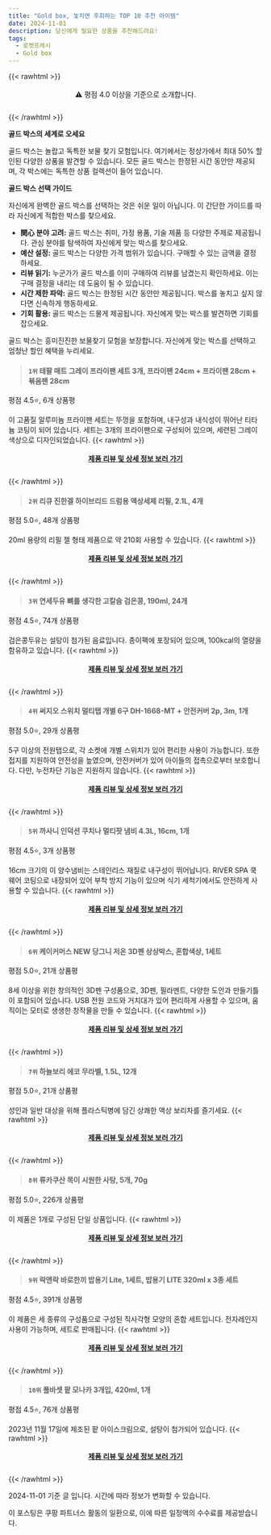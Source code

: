 ```yaml
---
title: "Gold box, 놓치면 후회하는 TOP 10 추천 아이템"
date: 2024-11-01
description: 당신에게 필요한 상품을 추천해드려요!
tags:
  - 로켓프레시
  - Gold box
---
```

{{< rawhtml >}}<div class="toc" style="text-align: center; height: 50px; line-height: 2;">  <p>⚠️ 평점 4.0 이상을 기준으로 소개합니다.<br></p></div> {{< /rawhtml >}}

**골드 박스의 세계로 오세요**

골드 박스는 놀랍고 독특한 보물 찾기 모험입니다. 여기에서는 정상가에서 최대 50% 할인된 다양한 상품을 발견할 수 있습니다. 모든 골드 박스는 한정된 시간 동안만 제공되며, 각 박스에는 독특한 상품 컬렉션이 들어 있습니다.

**골드 박스 선택 가이드**

자신에게 완벽한 골드 박스를 선택하는 것은 쉬운 일이 아닙니다. 이 간단한 가이드를 따라 자신에게 적합한 박스를 찾으세요.

* **関心 분야 고려:** 골드 박스는 취미, 가정 용품, 기술 제품 등 다양한 주제로 제공됩니다. 관심 분야를 탐색하여 자신에게 맞는 박스를 찾으세요.
* **예산 설정:** 골드 박스는 다양한 가격 범위가 있습니다. 구매할 수 있는 금액을 결정하세요.
* **리뷰 읽기:** 누군가가 골드 박스를 이미 구매하여 리뷰를 남겼는지 확인하세요. 이는 구매 결정을 내리는 데 도움이 될 수 있습니다.
* **시간 제한 파악:** 골드 박스는 한정된 시간 동안만 제공됩니다. 박스를 놓치고 싶지 않다면 신속하게 행동하세요.
* **기회 활용:** 골드 박스는 드물게 제공됩니다. 자신에게 맞는 박스를 발견하면 기회를 잡으세요.

골드 박스는 흥미진진한 보물찾기 모험을 보장합니다. 자신에게 맞는 박스를 선택하고 엄청난 할인 혜택을 누리세요.


>#### `1위` 테팔 매트 그레이 프라이팬 세트 3개, 프라이팬 24cm + 프라이팬 28cm + 볶음팬 28cm
평점 4.5⭐, 6개 상품평

이 고품질 알루미늄 프라이팬 세트는 뚜껑을 포함하며, 내구성과 내식성이 뛰어난 티타늄 코팅이 되어 있습니다. 세트는 3개의 프라이팬으로 구성되어 있으며, 세련된 그레이 색상으로 디자인되었습니다.
{{< rawhtml >}}<div class="toc" style="text-align: center; height: 50px; line-height: 2;"><p><b><a href="https://link.coupang.com/re/AFFSDP?lptag=AF5033054&pageKey=4917534787&itemId=6437258476&vendorItemId=73731783973&traceid=V0-153-22abc90624b3c289&requestid=20241101170803706250746697">제품 리뷰 및 상세 정보 보러 가기</a></b><br></p> </div>{{< /rawhtml >}}

>#### `2위` 리큐 진한겔 하이브리드 드럼용 액상세제 리필, 2.1L, 4개
평점 5.0⭐, 48개 상품평

20ml 용량의 리필 젤 형태 제품으로 약 210회 사용할 수 있습니다.
{{< rawhtml >}}<div class="toc" style="text-align: center; height: 50px; line-height: 2;"><p><b><a href="https://link.coupang.com/re/AFFSDP?lptag=AF5033054&pageKey=7235489530&itemId=15028163821&vendorItemId=3116820081&traceid=V0-153-0ff9863ae21451dc&requestid=20241101170803706250746697">제품 리뷰 및 상세 정보 보러 가기</a></b><br></p> </div>{{< /rawhtml >}}

>#### `3위` 연세두유 뼈를 생각한 고칼슘 검은콩, 190ml, 24개
평점 4.5⭐, 74개 상품평

검은콩두유는 설탕이 첨가된 음료입니다. 종이팩에 포장되어 있으며, 100kcal의 열량을 함유하고 있습니다.
{{< rawhtml >}}<div class="toc" style="text-align: center; height: 50px; line-height: 2;"><p><b><a href="https://link.coupang.com/re/AFFSDP?lptag=AF5033054&pageKey=7757580187&itemId=21693146957&vendorItemId=3475718842&traceid=V0-153-d993e5cca80d69aa&requestid=20241101170803706250746697">제품 리뷰 및 상세 정보 보러 가기</a></b><br></p> </div>{{< /rawhtml >}}

>#### `4위` 써지오 스위치 멀티탭 개별 6구 DH-1668-MT + 안전커버 2p, 3m, 1개
평점 5.0⭐, 29개 상품평

5구 이상의 전원탭으로, 각 소켓에 개별 스위치가 있어 편리한 사용이 가능합니다. 또한 접지를 지원하여 안전성을 높였으며, 안전커버가 있어 아이들의 접촉으로부터 보호합니다. 다만, 누전차단 기능은 지원하지 않습니다.
{{< rawhtml >}}<div class="toc" style="text-align: center; height: 50px; line-height: 2;"><p><b><a href="https://link.coupang.com/re/AFFSDP?lptag=AF5033054&pageKey=7046278942&itemId=17438348815&vendorItemId=3061670973&traceid=V0-153-de76539a29a873c4&requestid=20241101170803706250746697">제품 리뷰 및 상세 정보 보러 가기</a></b><br></p> </div>{{< /rawhtml >}}

>#### `5위` 까사니 인덕션 쿠치나 멀티팟 냄비 4.3L, 16cm, 1개
평점 4.5⭐, 3개 상품평

16cm 크기의 이 양수냄비는 스테인리스 재질로 내구성이 뛰어납니다. RIVER SPA 쿡웨어 코팅으로 내장되어 있어 부착 방지 기능이 있으며 식기 세척기에서도 안전하게 사용할 수 있습니다.
{{< rawhtml >}}<div class="toc" style="text-align: center; height: 50px; line-height: 2;"><p><b><a href="https://link.coupang.com/re/AFFSDP?lptag=AF5033054&pageKey=5347363309&itemId=7855300139&vendorItemId=75144965346&traceid=V0-153-7052b6b476140c73&requestid=20241101170803706250746697">제품 리뷰 및 상세 정보 보러 가기</a></b><br></p> </div>{{< /rawhtml >}}

>#### `6위` 케이커머스 NEW 당그니 저온 3D펜 상상박스, 혼합색상, 1세트
평점 5.0⭐, 21개 상품평

8세 이상을 위한 창의적인 3D펜 구성품으로, 3D펜, 필라멘트, 다양한 도안과 만들기틀이 포함되어 있습니다. USB 전원 코드와 거치대가 있어 편리하게 사용할 수 있으며, 움직이는 모터로 생생한 창작물을 만들 수 있습니다.
{{< rawhtml >}}<div class="toc" style="text-align: center; height: 50px; line-height: 2;"><p><b><a href="https://link.coupang.com/re/AFFSDP?lptag=AF5033054&pageKey=7993458846&itemId=22225770135&vendorItemId=89717941161&traceid=V0-153-8a3e4ee9e9cf2264&requestid=20241101170803706250746697">제품 리뷰 및 상세 정보 보러 가기</a></b><br></p> </div>{{< /rawhtml >}}

>#### `7위` 하늘보리 에코 무라벨, 1.5L, 12개
평점 5.0⭐, 21개 상품평

성인과 일반 대상을 위해 플라스틱병에 담긴 상쾌한 액상 보리차를 즐기세요.
{{< rawhtml >}}<div class="toc" style="text-align: center; height: 50px; line-height: 2;"><p><b><a href="https://link.coupang.com/re/AFFSDP?lptag=AF5033054&pageKey=7420809688&itemId=21947270614&vendorItemId=81744840472&traceid=V0-153-127dbb70570409f8&requestid=20241101170803706250746697">제품 리뷰 및 상세 정보 보러 가기</a></b><br></p> </div>{{< /rawhtml >}}

>#### `8위` 류카쿠산 목이 시원한 사탕, 5개, 70g
평점 5.0⭐, 226개 상품평

이 제품은 1개로 구성된 단일 상품입니다.
{{< rawhtml >}}<div class="toc" style="text-align: center; height: 50px; line-height: 2;"><p><b><a href="https://link.coupang.com/re/AFFSDP?lptag=AF5033054&pageKey=7866106965&itemId=22207808966&vendorItemId=89253907966&traceid=V0-153-e06aa27e98b5f8f9&requestid=20241101170803706250746697">제품 리뷰 및 상세 정보 보러 가기</a></b><br></p> </div>{{< /rawhtml >}}

>#### `9위` 락앤락 바로한끼 밥용기 Lite, 1세트, 밥용기 LITE 320ml x 3종 세트
평점 4.5⭐, 391개 상품평

이 제품은 세 종류의 구성품으로 구성된 직사각형 모양의 혼합 세트입니다. 전자레인지 사용이 가능하며, 세트로 판매됩니다.
{{< rawhtml >}}<div class="toc" style="text-align: center; height: 50px; line-height: 2;"><p><b><a href="https://link.coupang.com/re/AFFSDP?lptag=AF5033054&pageKey=8080894932&itemId=22785596253&vendorItemId=89847823555&traceid=V0-153-d4333a3796384b21&requestid=20241101170803706250746697">제품 리뷰 및 상세 정보 보러 가기</a></b><br></p> </div>{{< /rawhtml >}}

>#### `10위` 폴바셋 팥 모나카 3개입, 420ml, 1개
평점 4.5⭐, 76개 상품평

2023년 11월 17일에 제조된 팥 아이스크림으로, 설탕이 첨가되어 있습니다.
{{< rawhtml >}}<div class="toc" style="text-align: center; height: 50px; line-height: 2;"><p><b><a href="https://link.coupang.com/re/AFFSDP?lptag=AF5033054&pageKey=7632768406&itemId=20262001825&vendorItemId=87349478427&traceid=V0-153-b0fe9e5e6ee65a7f&requestid=20241101170803706250746697">제품 리뷰 및 상세 정보 보러 가기</a></b><br></p> </div>{{< /rawhtml >}}


2024-11-01 기준 글 입니다.
시간에 따라 정보가 변화할 수 있습니다.

이 포스팅은 쿠팡 파트너스 활동의 일환으로, 이에 따른 일정액의 수수료를 제공받습니다.